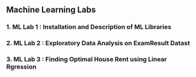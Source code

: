 ## Machine Learning Labs
### 1. ML Lab 1 : Installation and Description  of ML Libraries 
### 2. ML Lab 2 : Exploratory Data Analysis on ExamResult Datast
### 3. ML Lab 3 : Finding Optimal House Rent using Linear Rgression 
